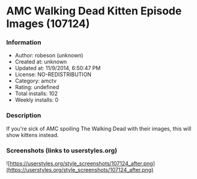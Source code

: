 # AMC Walking Dead Kitten Episode Images (107124)

### Information
- Author: robeson (unknown)
- Created at: unknown
- Updated at: 11/9/2014, 6:50:47 PM
- License: NO-REDISTRIBUTION
- Category: amctv
- Rating: undefined
- Total installs: 102
- Weekly installs: 0


### Description
If you're sick of AMC spoiling The Walking Dead with their images, this will show kittens instead.


### Screenshots (links to userstyles.org)
![https://userstyles.org/style_screenshots/107124_after.png](https://userstyles.org/style_screenshots/107124_after.png)


